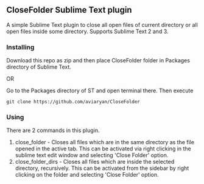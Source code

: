 ## CloseFolder Sublime Text plugin

A simple Sublime Text plugin to close all open files of current directory or all open files inside some directory. Supports Sublime Text 2 and 3.


### Installing

Download this repo as zip and then place CloseFolder folder in Packages directory of Sublime Text.

OR

Go to the Packages directory of ST and open terminal there. Then execute
```
git clone https://github.com/aviaryan/CloseFolder
```


### Using

There are 2 commands in this plugin.

1. close_folder - Closes all files which are in the same directory as the file opened in the active tab. This can be activated via right clicking in the sublime text edit window and selecting 'Close Folder' option.
2. close_folder_dirs - Closes all files which are inside the selected directory, recursively. This can be activated from the sidebar by right clicking on the folder and selecting 'Close Folder' option.

